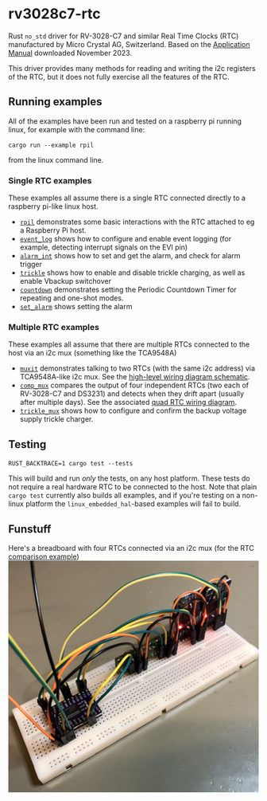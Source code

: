 # rv3028c7-rtc

Rust `no_std` driver for RV-3028-C7 and similar Real Time Clocks (RTC)
manufactured by Micro Crystal AG, Switzerland. 
Based on the
[Application Manual](https://www.microcrystal.com/fileadmin/Media/Products/RTC/App.Manual/RV-3028-C7_App-Manual.pdf)
downloaded November 2023.

This driver provides many methods for reading and writing the i2c registers of the RTC,
but it does not fully exercise all the features of the RTC. 

## Running examples

All of the examples have been run and tested on a raspberry pi running linux, 
for example with the command line:
```
cargo run --example rpil
 ```
from the linux command line.

### Single RTC examples
These examples all assume there is a single RTC connected directly to a raspberry pi-like linux host.
- [`rpil`](./examples/rpil.rs) demonstrates some basic interactions with the RTC attached to eg a Raspberry Pi host.
- [`event_log`](./examples/ext_evt.rs) shows how to configure and enable event logging (for example, 
detecting interrupt signals on the EVI pin)
- [`alarm_int`](./examples/alarm_int.rs) shows how to set and get the alarm, and check for alarm trigger
- [`trickle`](./examples/trickle.rs) shows how to enable and disable trickle charging, as well as enable
Vbackup switchover
- [`countdown`](./examples/countdown.rs) demonstrates setting the Periodic Countdown Timer for repeating and
one-shot modes.
- [`set_alarm`](./examples/set_alarm.rs) shows setting the alarm


### Multiple RTC examples
These examples all assume that there are multiple RTCs connected to the host
via an i2c mux (something like the TCA9548A)
- [`muxit`](./examples/muxit.rs) demonstrates talking to two RTCs (with the same i2c address) via TCA9548A-like i2c mux.
  See the [high-level wiring diagram schematic](./res/dual-rtc-schematic.pdf).
- [`comp_mux`](./examples/comp_mux.rs) compares the output of four independent RTCs (two each of RV-3028-C7 and DS3231)
  and detects when they drift apart (usually after multiple days).
  See the associated [quad RTC wiring diagram](./res/comp-quad-rtc-mux.pdf).
- [`trickle_mux`](./examples/trickle_mux.rs) shows how to configure and confirm the backup voltage supply trickle charger.

## Testing

```
RUST_BACKTRACE=1 cargo test --tests
```
This will build and run _only_ the tests, on any host platform. 
These tests do not require a real hardware RTC to be connected to the host. 
Note that plain `cargo test` currently also builds all examples,
and if you're testing on a non-linux platform the `linux_embedded_hal`-based examples will fail to build. 



## Funstuff

Here's a breadboard with four RTCs connected via an i2c mux (for the RTC [comparison example](./examples/comp_mux.rs))
![](./res/quad-rtc-drift.jpg)
